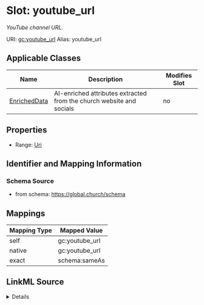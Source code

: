 

# Slot: youtube_url 


_YouTube channel URL._





URI: [gc:youtube_url](https://global.church/schema/youtube_url)
Alias: youtube_url

<!-- no inheritance hierarchy -->





## Applicable Classes

| Name | Description | Modifies Slot |
| --- | --- | --- |
| [EnrichedData](EnrichedData.md) | AI-enriched attributes extracted from the church website and socials |  no  |






## Properties

* Range: [Uri](Uri.md)




## Identifier and Mapping Information






### Schema Source


* from schema: https://global.church/schema




## Mappings

| Mapping Type | Mapped Value |
| ---  | ---  |
| self | gc:youtube_url |
| native | gc:youtube_url |
| exact | schema:sameAs |




## LinkML Source

<details>
```yaml
name: youtube_url
description: YouTube channel URL.
from_schema: https://global.church/schema
exact_mappings:
- schema:sameAs
rank: 1000
alias: youtube_url
domain_of:
- EnrichedData
range: uri

```
</details>
